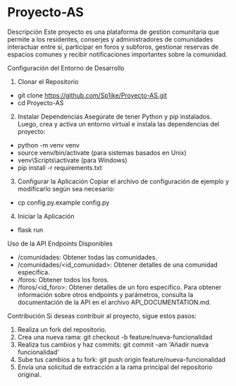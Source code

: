 ﻿# Proyecto-AS
Descripción
Este proyecto es una plataforma de gestión comunitaria que permite a los residentes, conserjes y administradores de comunidades interactuar entre sí, participar en foros y subforos, gestionar reservas de espacios comunes y recibir notificaciones importantes sobre la comunidad.

Configuración del Entorno de Desarrollo
1. Clonar el Repositorio
* git clone https://github.com/Sp1ike/Proyecto-AS.git
* cd Proyecto-AS

2. Instalar Dependencias
Asegúrate de tener Python y pip instalados. Luego, crea y activa un entorno virtual e instala las dependencias del proyecto:
* python -m venv venv
* source venv/bin/activate (para sistemas basados en Unix)
* venv\Scripts\activate (para Windows)
* pip install -r requirements.txt

3. Configurar la Aplicación
Copiar el archivo de configuración de ejemplo y modificarlo según sea necesario:
* cp config.py.example config.py

4. Iniciar la Aplicación
* flask run

Uso de la API
Endpoints Disponibles
* /comunidades: Obtener todas las comunidades.
* /comunidades/<id_comunidad>: Obtener detalles de una comunidad específica.
* /foros: Obtener todos los foros.
* /foros/<id_foro>: Obtener detalles de un foro específico.
Para obtener información sobre otros endpoints y parámetros, consulta la documentación de la API en el archivo API_DOCUMENTATION.md.

Contribución
Si deseas contribuir al proyecto, sigue estos pasos:
1. Realiza un fork del repositorio.
2. Crea una nueva rama: git checkout -b feature/nueva-funcionalidad
3. Realiza tus cambios y haz commits: git commit -am 'Añadir nueva funcionalidad'
4. Sube tus cambios a tu fork: git push origin feature/nueva-funcionalidad
5. Envía una solicitud de extracción a la rama principal del repositorio original.
